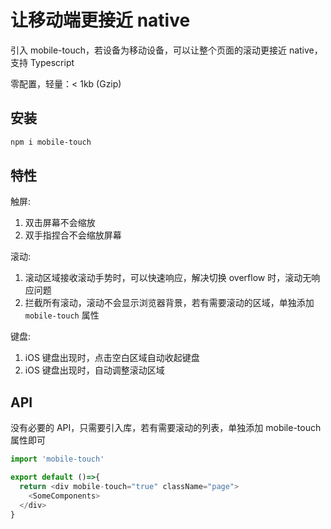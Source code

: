 # 让移动端更接近 native

引入 mobile-touch，若设备为移动设备，可以让整个页面的滚动更接近 native，支持 Typescript

零配置，轻量：< 1kb (Gzip)

## 安装

```sh
npm i mobile-touch
```

## 特性

触屏:

1. 双击屏幕不会缩放
2. 双手指捏合不会缩放屏幕

滚动:

1. 滚动区域接收滚动手势时，可以快速响应，解决切换 overflow 时，滚动无响应问题
2. 拦截所有滚动，滚动不会显示浏览器背景，若有需要滚动的区域，单独添加 `mobile-touch` 属性

键盘:

1. iOS 键盘出现时，点击空白区域自动收起键盘
2. iOS 键盘出现时，自动调整滚动区域

## API

没有必要的 API，只需要引入库，若有需要滚动的列表，单独添加 mobile-touch 属性即可

```js
import 'mobile-touch'

export default ()=>{
  return <div mobile-touch="true" className="page">
    <SomeComponents>
  </div>
}

```
